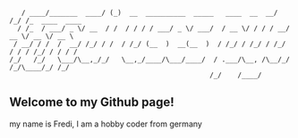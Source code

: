 ``` ______              ___                                        __  __              
   / ____/_______  ____/ (_)  __  __________  _____   ____  __  __/ /_/ /_  ____  ____ 
  / /_  / ___/ _ \/ __  / /  / / / / ___/ _ \/ ___/  / __ \/ / / / __/ __ \/ __ \/ __ \
 / __/ / /  /  __/ /_/ / /  / /_/ (__  )  __(__  )  / /_/ / /_/ / /_/ / / / /_/ / / / /
/_/   /_/   \___/\__,_/_/   \__,_/____/\___/____/  / .___/\__, /\__/_/ /_/\____/_/ /_/ 
                                                  /_/    /____/                        
```

## Welcome to my Github page!

my name is Fredi,
I am a hobby coder from germany
